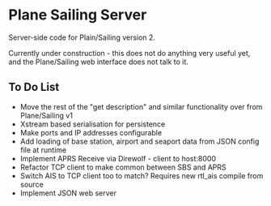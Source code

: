 # Plane Sailing Server

Server-side code for Plain/Sailing version 2.

Currently under construction - this does not do anything very useful yet, and the Plane/Sailing web interface does not talk to it.

## To Do List

* Move the rest of the "get description" and similar functionality over from Plane/Sailing v1
* Xstream based serialisation for persistence
* Make ports and IP addresses configurable
* Add loading of base station, airport and seaport data from JSON config file at runtime
* Implement APRS Receive via Direwolf - client to host:8000
* Refactor TCP client to make common between SBS and APRS
* Switch AIS to TCP client too to match? Requires new rtl_ais compile from source
* Implement JSON web server